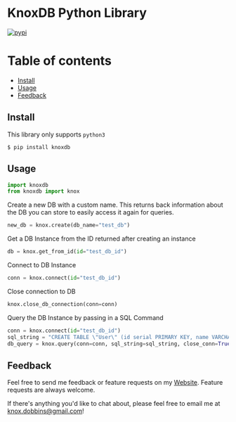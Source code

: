 # KnoxDB Python Library

[![pypi](https://img.shields.io/pypi/v/knoxdb.svg)](https://pypi.org/project/knoxdb/)

Table of contents
=================

<!--ts-->
   * [Install](#install)
   * [Usage](#usage)
   * [Feedback](#feedback)

<!--te-->


## Install

This library only supports `python3`

```console
$ pip install knoxdb
```


## Usage

```python
import knoxdb
from knoxdb import knox
```

Create a new DB with a custom name. This returns back information about the DB you can store to easily access it again for queries.
```python
new_db = knox.create(db_name="test_db")
```

Get a DB Instance from the ID returned after creating an instance

```python
db = knox.get_from_id(id="test_db_id")
```

Connect to DB Instance

```python
conn = knox.connect(id="test_db_id")
```

Close connection to DB

```python
knox.close_db_connection(conn=conn)
```

Query the DB Instance by passing in a SQL Command

```python
conn = knox.connect(id="test_db_id")
sql_string = "CREATE TABLE \"User\" (id serial PRIMARY KEY, name VARCHAR(255) NOT NULL, email VARCHAR(255) NOT NULL)"
db_query = knox.query(conn=conn, sql_string=sql_string, close_conn=True)
```

## Feedback

Feel free to send me feedback or feature requests on my [Website](https://knoxdobbins.dev). Feature requests are always welcome.

If there's anything you'd like to chat about, please feel free to email me at knox.dobbins@gmail.com!


